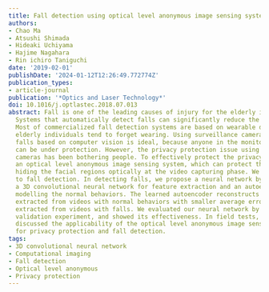```yaml
---
title: Fall detection using optical level anonymous image sensing system
authors:
- Chao Ma
- Atsushi Shimada
- Hideaki Uchiyama
- Hajime Nagahara
- Rin ichiro Taniguchi
date: '2019-02-01'
publishDate: '2024-01-12T12:26:49.772774Z'
publication_types:
- article-journal
publication: '*Optics and Laser Technology*'
doi: 10.1016/j.optlastec.2018.07.013
abstract: Fall is one of the leading causes of injury for the elderly individuals.
  Systems that automatically detect falls can significantly reduce the delay of assistance.
  Most of commercialized fall detection systems are based on wearable devices, which
  elderly individuals tend to forget wearing. Using surveillance cameras to detect
  falls based on computer vision is ideal, because anyone in the monitoring scopes
  can be under protection. However, the privacy protection issue using surveillance
  cameras has been bothering people. To effectively protect the privacy, we proposed
  an optical level anonymous image sensing system, which can protect the privacy by
  hiding the facial regions optically at the video capturing phase. We apply the system
  to fall detection. In detecting falls, we propose a neural network by combining
  a 3D convolutional neural network for feature extraction and an autoencoder for
  modelling the normal behaviors. The learned autoencoder reconstructs the features
  extracted from videos with normal behaviors with smaller average errors than those
  extracted from videos with falls. We evaluated our neural network by a hold-out
  validation experiment, and showed its effectiveness. In field tests, we showed and
  discussed the applicability of the optical level anonymous image sensing system
  for privacy protection and fall detection.
tags:
- 3D convolutional neural network
- Computational imaging
- Fall detection
- Optical level anonymous
- Privacy protection
---
```

